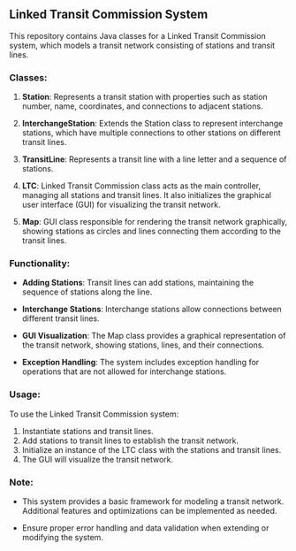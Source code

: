 ## Linked Transit Commission System

This repository contains Java classes for a Linked Transit Commission system, which models a transit network consisting of stations and transit lines.

### Classes:

1. **Station**: Represents a transit station with properties such as station number, name, coordinates, and connections to adjacent stations.

2. **InterchangeStation**: Extends the Station class to represent interchange stations, which have multiple connections to other stations on different transit lines.

3. **TransitLine**: Represents a transit line with a line letter and a sequence of stations.

4. **LTC**: Linked Transit Commission class acts as the main controller, managing all stations and transit lines. It also initializes the graphical user interface (GUI) for visualizing the transit network.

5. **Map**: GUI class responsible for rendering the transit network graphically, showing stations as circles and lines connecting them according to the transit lines.

### Functionality:

- **Adding Stations**: Transit lines can add stations, maintaining the sequence of stations along the line.
  
- **Interchange Stations**: Interchange stations allow connections between different transit lines.
  
- **GUI Visualization**: The Map class provides a graphical representation of the transit network, showing stations, lines, and their connections.

- **Exception Handling**: The system includes exception handling for operations that are not allowed for interchange stations.

### Usage:

To use the Linked Transit Commission system:

1. Instantiate stations and transit lines.
2. Add stations to transit lines to establish the transit network.
3. Initialize an instance of the LTC class with the stations and transit lines.
4. The GUI will visualize the transit network.

### Note:

- This system provides a basic framework for modeling a transit network. Additional features and optimizations can be implemented as needed.

- Ensure proper error handling and data validation when extending or modifying the system.
